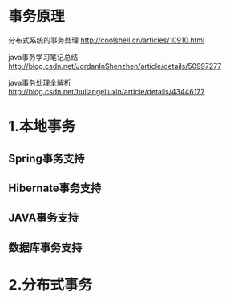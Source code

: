 # 事务原理

分布式系统的事务处理
http://coolshell.cn/articles/10910.html

 java事务学习笔记总结
http://blog.csdn.net/JordanInShenzhen/article/details/50997277

java事务处理全解析
http://blog.csdn.net/huilangeliuxin/article/details/43446177

# 1.本地事务

## Spring事务支持

## Hibernate事务支持

## JAVA事务支持

## 数据库事务支持

# 2.分布式事务